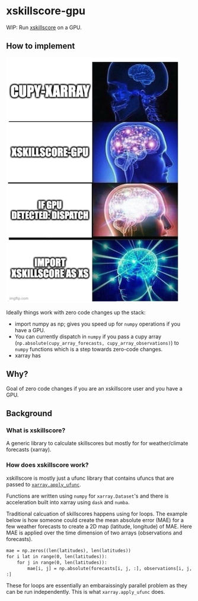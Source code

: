 # xskillscore-gpu

WIP: Run [xskillscore](https://github.com/xarray-contrib/xskillscore) on a GPU.

## How to implement

![alt text](xs-gpu-meme.png "Title")

Ideally things work with zero code changes up the stack:
 - import numpy as np; gives you speed up for `numpy` operations if you have a GPU.
 - You can currently dispatch in `numpy` if you pass a cupy array (`np.absolute(cupy_array_forecasts, cupy_array_observations)`) to `numpy` functions which is a step towards zero-code changes.
 - xarray has 


## Why?

Goal of zero code changes if you are an xskillscore user and you have a GPU.

## Background

### What is xskillscore?

A generic library to calculate skillscores but mostly for for weather/climate forecasts (xarray).

### How does xskillscore work?

xskillscore is mostly just a ufunc library that contains ufuncs that
are passed to [ `xarray.apply_ufunc`](https://docs.xarray.dev/en/stable/generated/xarray.apply_ufunc.html).

Functions are written using `numpy` for `xarray.Dataset`'s and there
is acceleration built into xarray using `dask` and `numba`.

Traditional calcuation of skillscores happens using for loops. The example below is how someone could create the 
mean absolute error (MAE) for a few weather forecasts to create a 2D map (latitude, longitude) of MAE.
Here MAE is applied over the time dimension of two arrays (observations and forecasts).

```
mae = np.zeros((len(latitudes), len(latitudes))
for i lat in range(0, len(latitudes)):
    for j in range(0, len(latitudes)):
        mae[i, j] = np.absolute(forecasts[i, j, :], observations[i, j, :]
```

These for loops are essentially an embaraissingly parallel problem as they can be run independently.
This is what `xarray.apply_ufunc` does.



